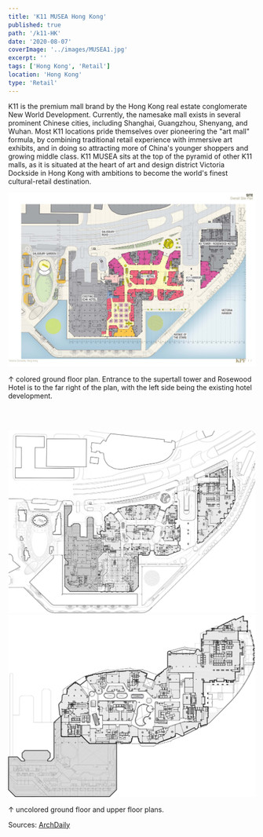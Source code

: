 ```yaml
---
title: 'K11 MUSEA Hong Kong'
published: true
path: '/k11-HK'
date: '2020-08-07'
coverImage: '../images/MUSEA1.jpg'
excerpt: ''
tags: ['Hong Kong', 'Retail']
location: 'Hong Kong'
type: 'Retail'
---
```


K11 is the premium mall brand by the Hong Kong real estate conglomerate New World Development. Currently, the namesake mall exists in several prominent Chinese cities, including Shanghai, Guangzhou, Shenyang, and Wuhan. Most K11 locations pride themselves over pioneering the "art mall" formula, by combining traditional retail experience with immersive art exhibits, and in doing so attracting more of China's younger shoppers and growing middle class. K11 MUSEA sits at the top of the pyramid of other K11 malls, as it is situated at the heart of art and design district Victoria Dockside in Hong Kong with ambitions to become the world's finest cultural-retail destination.

![colored](../images/MUSEA1.jpg)

&#8593; colored ground floor plan. Entrance to the supertall tower and Rosewood Hotel is to the far right of the plan, with the left side being the existing hotel development.

<br><br>

![uncolored](../images/MUSEA2.jpg)
![uncolored top](../images/MUSEA3.jpg)

&#8593; uncolored ground floor and upper floor plans.

Sources: [ArchDaily](https://www.archdaily.com/927244/k11-musea-hong-kong-kpf-plus-rlp)
